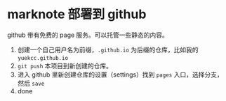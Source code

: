 # marknote 部署到 github

github 带有免费的 page 服务。可以托管一些静态的内容。

1. 创建一个自己用户名为前缀，`.github.io` 为后缀的仓库，比如我的 `yuekcc.github.io`
2. `git push` 本项目到新创建的仓库。
3. 进入 github 里新创建仓库的设置（settings）找到 `pages` 入口，选择分支，然后 `save`
4. done

